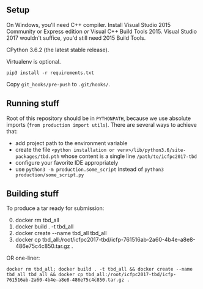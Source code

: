 ## Setup

On Windows, you'll need C++ compiler. Install Visual Studio 2015 Community or Express edition _or_ Visual C++ Build Tools 2015. Visual Studio 2017 wouldn't suffice, you'd still need 2015 Build Tools.

CPython 3.6.2 (the latest stable release).

Virtualenv is optional.

`pip3 install -r requirements.txt`

Copy `git_hooks/pre-push` to `.git/hooks/`.


## Running stuff

Root of this repository should be in `PYTHONPATH`, because we use absolute imports (`from production import utils`). There are several ways to achieve that:
  - add project path to the environment variable
  - create the file `<python installation or venv>/lib/python3.6/site-packages/tbd.pth` whose content is a single line `/path/to/icfpc2017-tbd`
  - configure your favorite IDE appropriately
  - use `python3 -m production.some_script` instead of `python3 production/some_script.py`

## Building stuff

To produce a tar ready for submission:

0. docker rm tbd_all
1. docker build . -t tbd_all
2. docker create --name tbd_all tbd_all
3. docker cp tbd_all:/root/icfpc2017-tbd/icfp-761516ab-2a60-4b4e-a8e8-486e75c4c850.tar.gz .

OR one-liner:
```text
docker rm tbd_all; docker build . -t tbd_all && docker create --name tbd_all tbd_all && docker cp tbd_all:/root/icfpc2017-tbd/icfp-761516ab-2a60-4b4e-a8e8-486e75c4c850.tar.gz .
```